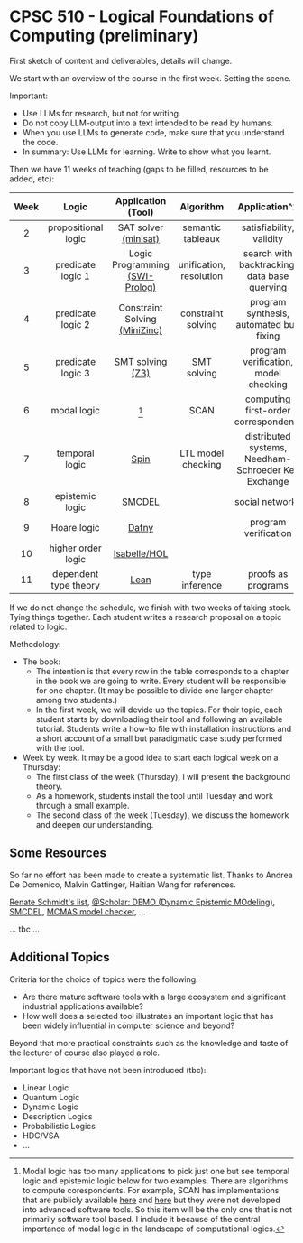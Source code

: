 # CPSC 510 - Logical Foundations of Computing (preliminary)

First sketch of content and deliverables, details will change.

We start with an overview of the course in the first week. Setting the scene. 

Important: 
- Use LLMs for research, but not for writing. 
- Do not copy LLM-output into a text intended to be read by humans. 
- When you use LLMs to generate code, make sure that you understand the code.
- In summary: Use LLMs for learning. Write to show what you learnt.

Then we have 11 weeks of teaching (gaps to be filled, resources to be added, etc):

| Week | Logic | Application (Tool) | Algorithm | Application^2 | Comments | Author | My Notes |
|:---:|:---:|:---:|:---:|:---:|:---:|:---:|:---:|
|2| propositional logic | SAT solver [(minisat)](https://github.com/niklasso/minisat) | semantic tableaux | satisfiability, validity | | Jake | [1](https://hackmd.io/@alexhkurz/BkZofOIcxl)
|3 | predicate logic 1 | Logic Programming [(SWI-Prolog)](https://www.swi-prolog.org/) | unification, resolution | search with backtracking, data base querying | [[1]](https://book.simply-logical.space/src/simply-logical.html), [[2]](https://swish.swi-prolog.org/) | Brandon | [1](https://github.com/LEAP-at-Chapman/Intro-to-Logic-Programming)
|4| predicate logic 2 | Constraint Solving [(MiniZinc)](https://www.minizinc.org/) | constraint solving | program synthesis, automated bug fixing | | Matthew |
|5| predicate logic 3 | SMT solving [(Z3)](https://github.com/Z3Prover/z3) | SMT solving | program verification, model checking | | Wayne |
|6| modal logic | [^ml] | SCAN | computing first-order correspondents | [[1]](https://rkirsling.github.io/modallogic/), [[2]](https://www.irit.fr/Lotrec/) | Alexander |
|7| temporal logic | [Spin](https://spinroot.com/spin/whatispin.html) | LTL model checking | distributed systems, Needham-Schroeder Key Exchange | | Jack |
|8| epistemic logic | [SMCDEL](https://w4eg.de/malvin/illc/smcdelweb/index.html) | | social networks | [[1]](https://vezwork.github.io/modallogic/?model=;AS?formula=_) | John |
|9| Hoare logic | [Dafny](https://github.com/dafny-lang/dafny?tab=readme-ov-file#try-dafny) | | program verification | [[1]](https://dafny.org/dafny/OnlineTutorial/guide), [[2]](https://www.youtube.com/watch?v=oLS_y842fMc), | Alex |
|10| higher order logic | [Isabelle/HOL](https://isabelle.in.tum.de/) | | | [Concrete Semantics](http://www.concrete-semantics.org/) | Spencer |
|11| dependent type theory | [Lean](https://adam.math.hhu.de/#/g/trequetrum/lean4game-logic) | type inference | proofs as programs | | Khoa |

[^ml]: Modal logic has too many applications to pick just one but see temporal logic and epistemic logic below for two examples. There are algorithms to compute corespondents. For example, SCAN has implementations that are publicly available [here](https://resources.mpi-inf.mpg.de/departments/rg1/software/scan/basic_form.html) and [here](https://resources.mpi-inf.mpg.de/departments/rg1/software/scan/corr_form.html) but they were not developed into advanced software tools. So this item will be the only one that is not primarily software tool based. I include it because of the central importance of modal logic in the landscape of computational logics.

If we do not change the schedule, we finish with two weeks of taking stock. Tying things together. Each student writes a research proposal on a topic related to logic. 

Methodology:
- The book:
  - The intention is that every row in the table corresponds to a chapter in the book we are going to write. Every student will be responsible for one chapter. (It may be possible to divide one larger chapter among two students.) 
  - In the first week, we will devide up the topics. For their topic, each student starts by downloading their tool and following an available tutorial. Students write a how-to file with installation instructions and a short account of a small but paradigmatic case study performed with the tool.
- Week by week. It may be a good idea to start each logical week on a Thursday:
  - The first class of the week (Thursday), I will present the background theory. 
  - As a homework, students install the tool until Tuesday and work through a small example.
  - The second class of the week (Tuesday), we discuss the homework and deepen our understanding.

## Some Resources

So far no effort has been made to create a systematic list. Thanks to Andrea De Domenico, Malvin Gattinger, Haitian Wang for references.

[Renate Schmidt's list](https://www.cs.man.ac.uk/~schmidt/tools/), [@Scholar: DEMO (Dynamic Epistemic MOdeling)](https://scholar.google.nl/scholar?q=DEMO+(Dynamic+Epistemic+MOdeling)&hl=en&as_sdt=0&as_vis=1&oi=scholart), [SMCDEL](https://github.com/jrclogic/SMCDEL), [MCMAS model checker](https://sail.doc.ic.ac.uk/software/mcmas/), ...

... tbc ...

## Additional Topics

Criteria for the choice of topics were the following.

- Are there mature software tools with a large ecosystem and significant industrial applications available?
- How well does a selected tool illustrates an important logic that has been widely influential in computer science and beyond?

Beyond that more practical constraints such as the knowledge and taste of the lecturer of course also played a role.

Important logics that have not been introduced (tbc):

- Linear Logic
- Quantum Logic
- Dynamic Logic
- Description Logics
- Probabilistic Logics
- HDC/VSA
- ...
